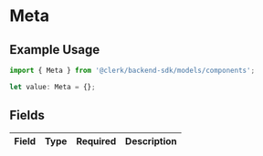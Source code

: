 # Meta

## Example Usage

```typescript
import { Meta } from '@clerk/backend-sdk/models/components';

let value: Meta = {};
```

## Fields

| Field | Type | Required | Description |
| ----- | ---- | -------- | ----------- |

